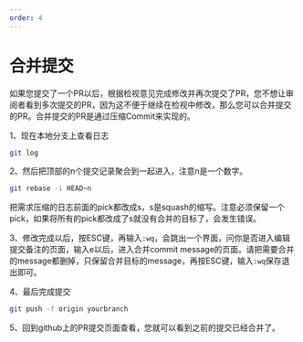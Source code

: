 ```yaml
---
order: 4
---
```


# 合并提交

如果您提交了一个PR以后，根据检视意见完成修改并再次提交了PR，您不想让审阅者看到多次提交的PR，因为这不便于继续在检视中修改，那么您可以合并提交的PR。合并提交的PR是通过压缩Commit来实现的。

1、现在本地分支上查看日志

```bash
git log
```

2、然后把顶部的n个提交记录聚合到一起进入，注意n是一个数字。

```bash
git rebase -i HEAD~n
```

把需求压缩的日志前面的pick都改成s，s是squash的缩写。注意必须保留一个pick，如果将所有的pick都改成了s就没有合并的目标了，会发生错误。

3、修改完成以后，按ESC键，再输入`:wq`，会跳出一个界面，问你是否进入编辑提交备注的页面，输入e以后，进入合并commit message的页面。请把需要合并的message都删掉，只保留合并目标的message，再按ESC键，输入`:wq`保存退出即可。

4、最后完成提交

```bash
git push -f origin yourbranch
```

5、回到github上的PR提交页面查看，您就可以看到之前的提交已经合并了。